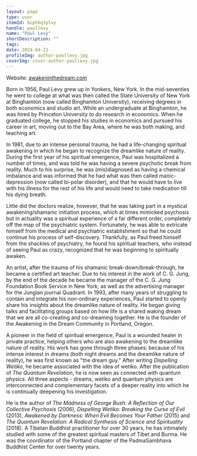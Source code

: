 ```yaml
---
layout: page
type: user
itemId: bcphbq3plvy
handle: paullevy
name: "Paul Levy"
shortDescription: ""
tags:
date: 2024-04-21
profileImg: author-paullevy.jpg
coverImg: cover-author-paullevy.jpg
---
```


Website: [awakeninthedream.com](https://www.awakeninthedream.com)

Born in 1956, Paul Levy grew up in Yonkers, New York. In the mid-seventies he went to college at what was then called the State University of New York at Binghamton (now called Binghamton University), receiving degrees in both economics and studio art. While an undergraduate at Binghamton, he was hired by Princeton University to do research in economics. When he graduated college, he stopped his studies in economics and pursued his career in art, moving out to the Bay Area, where he was both making, and teaching art.

In 1981, due to an intense personal trauma, he had a life-changing spiritual awakening in which he began to recognize the dreamlike nature of reality. During the first year of his spiritual emergence, Paul was hospitalized a number of times, and was told he was having a severe psychotic break from reality. Much to his surprise, he was (mis)diagnosed as having a chemical imbalance and was informed that he had what was then called manic-depression (now called bi-polar disorder), and that he would have to live with his illness for the rest of his life and would need to take medication till his dying breath.

Little did the doctors realize, however, that he was taking part in a mystical awakening/shamanic initiation process, which at times mimicked psychosis but in actuality was a spiritual experience of a far different order, completely off the map of the psychiatric system. Fortunately, he was able to extricate himself from the medical and psychiatric establishment so that he could continue his process of self-discovery. Thankfully, as Paul freed himself from the shackles of psychiatry, he found his spiritual teachers, who instead of seeing Paul as crazy, recognized that he was beginning to spiritually awaken.

An artist, after the trauma of his shamanic break-down/break-through, he became a certified art teacher. Due to his interest in the work of C. G. Jung, by the end of the decade he became the manager of the C. G. Jung Foundation Book Service in New York, as well as the advertising manager for the Jungian journal Quadrant. In 1993, after many years of struggling to contain and integrate his non-ordinary experiences, Paul started to openly share his insights about the dreamlike nature of reality. He began giving talks and facilitating groups based on how life is a shared waking dream that we are all co-creating and co-dreaming together. He is the founder of the Awakening in the Dream Community in Portland, Oregon.

A pioneer in the field of spiritual emergence, Paul is a wounded healer in private practice, helping others who are also awakening to the dreamlike nature of reality. His work has gone through three phases: because of his intense interest in dreams (both night dreams and the dreamlike nature of reality), he was first known as "the dream guy." After writing _Dispelling Wetiko_, he became associated with the idea of wetiko. After the publication of _The Quantum Revelation_, he is now seen as connected with quantum physics. All three aspects - dreams, wetiko and quantum physics are interconnected and complementary facets of a deeper reality into which he is continually deepening his investigation.

He is the author of _The Madness of George Bush: A Reflection of Our Collective Psychosis_ (2006), _Dispelling Wetiko: Breaking the Curse of Evil_ (2013), _Awakened by Darkness: When Evil Becomes Your Father_ (2015) and _The Quantum Revelation: A Radical Synthesis of Science and Spirituality_ (2018). A Tibetan Buddhist practitioner for over 30 years, he has intimately studied with some of the greatest spiritual masters of Tibet and Burma. He was the coordinator of the Portland chapter of the PadmaSambhava Buddhist Center for over twenty years.
